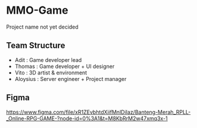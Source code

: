 # MMO-Game
Project name not yet decided

## Team Structure
- Adit      : Game developer lead
- Thomas    : Game developer + UI designer
- Vito      : 3D artist & environment
- Aloysius  : Server engineer + Project manager

## Figma
https://www.figma.com/file/xR1ZEvbhtdXiifMnlDiIaz/Banteng-Merah_RPLL-_Online-RPG-GAME-?node-id=0%3A1&t=M8KbRrM2w47xmq3x-1
